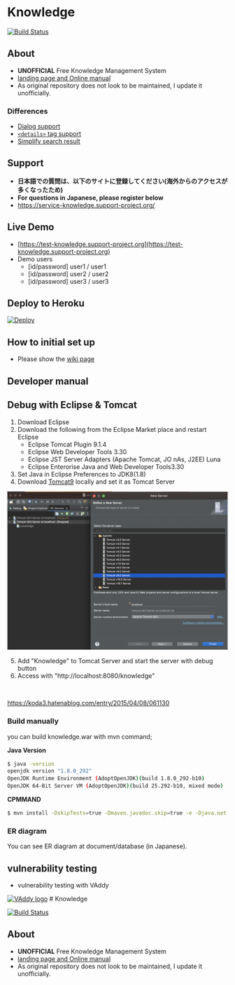 # Knowledge

[![Build Status](https://travis-ci.org/support-project/knowledge.svg?branch=master)](https://travis-ci.org/support-project/knowledge)


## About
- **UNOFFICIAL** Free Knowledge Management System
- [landing page and Online manual](https://information-knowledge.support-project.org/)
- As original repository does not look to be maintained, I update it unofficially.

### Differences

- [Dialog support](https://github.com/support-project/knowledge/pull/1104)
- [`<details>` tag support](https://github.com/support-project/knowledge/pull/1107)
- [Simplify search result ](https://github.com/support-project/knowledge/pull/1110)


## Support
- **日本語での質問は、以下のサイトに登録してください(海外からのアクセスが多くなったため)**
- **For questions in Japanese, please register below**
- https://service-knowledge.support-project.org/

## Live Demo
- [https://test-knowledge.support-project.org](https://test-knowledge.support-project.org)
- Demo users
   - [id/password] user1 / user1
   - [id/password] user2 / user2
   - [id/password] user3 / user3


## Deploy to Heroku

[![Deploy](https://www.herokucdn.com/deploy/button.svg)](https://heroku.com/deploy?template=https://github.com/support-project/knowledge)


## How to initial set up
- Please show the [wiki page](https://github.com/support-project/knowledge/wiki)


## Developer manual


## Debug with Eclipse & Tomcat

1. Download Eclipse
2. Download the following from the Eclipse Market place and restart Eclipse
   - Eclipse Tomcat Plugin 9.1.4
   - Eclipse Web Developer Tools 3.30
   - Eclipse JST Server Adapters (Apache Tomcat, JO nAs, J2EE) Luna
   - Eclipse Enterorise Java and Web Developer Tools3.30
3. Set Java in Eclipse Preferences to JDK8(1.8) 
4. Download [Tomcat9](https://tomcat.apache.org/download-90.cgi) locally and set it as Tomcat Server


![Alt text](document/images/AddTomcatServerToEclipse.png)


5. Add "Knowledge" to Tomcat Server and start the server with debug button
6. Access with "http://localhost:8080/knowledge"

<br>

https://koda3.hatenablog.com/entry/2015/04/08/061130

### Build manually

you can build knowledge.war with mvn command;

**Java Version**

```sh
$ java -version
openjdk version "1.8.0_292"
OpenJDK Runtime Environment (AdoptOpenJDK)(build 1.8.0_292-b10)
OpenJDK 64-Bit Server VM (AdoptOpenJDK)(build 25.292-b10, mixed mode)
```

**CPMMAND**

```sh
$ mvn install -DskipTests=true -Dmaven.javadoc.skip=true -e -Djava.net.useSystemProxies=true
```

### ER diagram

You can see ER diagram at document/database (in Japanese).

## vulnerability testing
- vulnerability testing with VAddy
<a href="https://vaddy.net/" target="_blank">
<img alt="VAddy logo" src="https://raw.github.com/wiki/support-project/knowledge/assets/images/VAddy_logo_b.png" height="40" /></a>
# Knowledge

[![Build Status](https://travis-ci.org/support-project/knowledge.svg?branch=master)](https://travis-ci.org/support-project/knowledge)


## About
- **UNOFFICIAL** Free Knowledge Management System
- [landing page and Online manual](https://information-knowledge.support-project.org/)
- As original repository does not look to be maintained, I update it unofficially.

